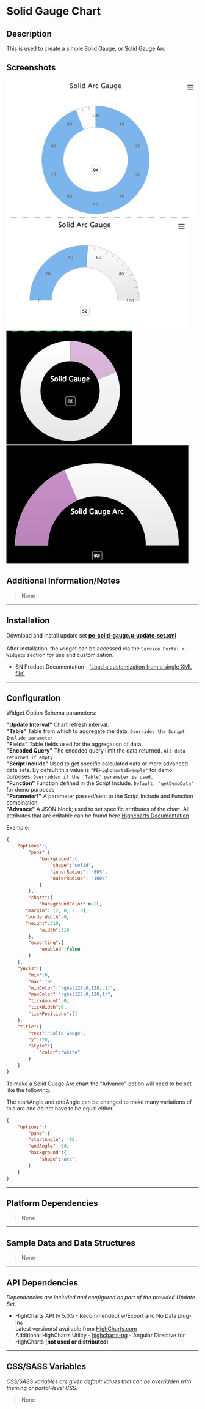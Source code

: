 # Solid Gauge Chart

## Description

This is used to create a simple Solid Gauge, or Solid Gauge Arc

## Screenshots
![](../../images/pe-solid-gauge-chart.png)
![](../../images/pe-solid-gauge-arc-chart.png)
![alt text](../../images/pe-solid-gauge-modified-chart.png "Modified Version Using Advanced")
![alt text](../../images/pe-solid-gauge-arc-modified-chart.png "Modified Version Using Advanced")

## Additional Information/Notes
> None
---
## Installation
Download and install update set **[pe-solid-gauge.u-update-set.xml](https://github.com/platform-experience/serviceportal-widget-library/blob/master/highcharts/pe-solid-gauge/pe-solid-gauge.u-update-set.xml)** <br/><br/>
After installation, the widget can be accessed via the `Service Portal > Widgets` section for use and customization.<br/>
* SN Product Documentation - ['Load a customization from a single XML file'](https://docs.servicenow.com/bundle/jakarta-application-development/page/build/system-update-sets/task/t_SaveAnUpdateSetAsAnXMLFile.html)

---
## Configuration
Widget Option Schema parameters:

**"Update Interval"** Chart refresh interval.<br/>
**"Table"** Table from which to aggregate the data. `Overrides the Script Include parameter`<br/>
**"Fields"** Table fields used for the aggregation of data.<br/>
**"Encoded Query"** The encoded query limit the data returned.  `All data returned if empty.`<br/>
**"Script Include"** Used to get specific calculated data or more advanced data sets. By default this value is `"PEHighchartsExample"` for demo purposes. `Overridden if the 'Table' parameter is used.`<br/>
**"Function"** Function defined in the Script Include. `Default: "getDemoData"` for demo purposes<br/>
**"Parameter1"** A parameter passed/sent to the Script Include and Function combination.<br/>
**"Advance"** A JSON block; used to set specific attributes of the chart. All attributes that are editable can be found here [Highcharts Documentation](http://api.highcharts.com/highcharts). <br/>

Example:
```json
{
	"options":{
		"pane":{
			"background":{
				"shape":"solid",
				"innerRadius": "60%",
				"outerRadius": "100%"
			}
		},
		"chart":{
			"backgroundColor":null,
       "margin": [2, 0, 2, 0],
       "borderWidth":0,
       "height":310,
			"width":310
		},
		"exporting":{
			"enabled":false
		}
	},
	"yAxis":{
		"min":0,
		"max":100,
		"minColor":"rgba(128,0,128,.1)",
		"maxColor":"rgba(128,0,128,1)",
		"tickAmount":0,
		"tickWidth":0,
		"tickPositions":[]
	},
	"title":{
		"text":"Solid Gauge",
		"y":120,
		"style":{
			"color":"white"
		}
	}
}
```

To make a Solid Guage Arc chart the "Advance" option will need to be set like the following.

The startAngle and endAngle can be changed to make many variations of this arc and do not have to be equal either.

```json
{
	"options":{
		"pane":{
		"startAngle": -90,
		"endAngle": 90,
		"background":{
			"shape":"arc",
		}
	}
}
```


---
## Platform Dependencies
> None
---
## Sample Data and Data Structures
> None
---
## API Dependencies
<i>Dependencies are included and configured as part of the provided Update Set.</i>

* HighCharts API (v 5.0.5 - Recommended)  w/Export and No Data plug-ins
  <br/>Latest version(s) available from [HighCharts.com](http://http://www.highcharts.com/products/highcharts/)
  <br/>Additional HighCharts Utility - [highcharts-ng](https://github.com/pablojim/highcharts-ng) - Angular Directive for HighCharts (__not used or distributed__)

---
## CSS/SASS Variables
_CSS/SASS variables are given default values that can be overridden with theming or portal-level CSS._
> None
